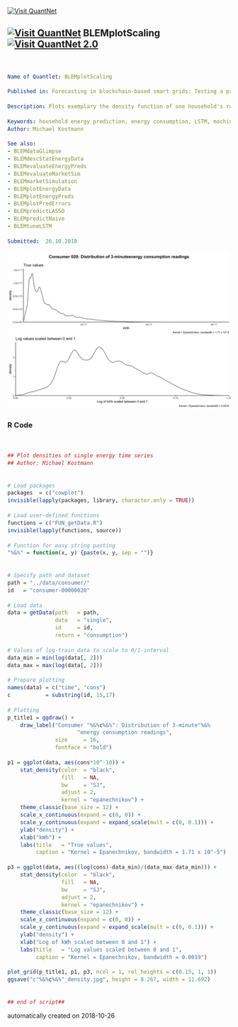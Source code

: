 [<img src="https://github.com/QuantLet/Styleguide-and-FAQ/blob/master/pictures/banner.png" width="888" alt="Visit QuantNet">](http://quantlet.de/)

## [<img src="https://github.com/QuantLet/Styleguide-and-FAQ/blob/master/pictures/qloqo.png" alt="Visit QuantNet">](http://quantlet.de/) **BLEMplotScaling** [<img src="https://github.com/QuantLet/Styleguide-and-FAQ/blob/master/pictures/QN2.png" width="60" alt="Visit QuantNet 2.0">](http://quantlet.de/)

```yaml


Name of Quantlet: BLEMplotScaling

Published in: Forecasting in blockchain-based smart grids: Testing a prerequisite for the implementation of local energy markets

Description: Plots exemplary the density function of one household's raw energy consumption values and the density function its log energy consumption values scaled between 0 and 1 for a LSTM neural network.

Keywords: household energy prediction, energy consumption, LSTM, machine learning, hyperparameter tuning, Keras, TensorFlow, data scaling, lineplot, density, log-values
Author: Michael Kostmann

See also:
- BLEMdataGlimpse
- BLEMdescStatEnergyData
- BLEMevaluateEnergyPreds
- BLEMevaluateMarketSim
- BLEMmarketSimulation
- BLEMplotEnergyData
- BLEMplotEnergyPreds
- BLEMplotPredErrors
- BLEMpredictLASSO
- BLEMpredictNaive
- BLEMtuneLSTM

Submitted:  26.10.2018
```

![Picture1](c020_density.jpg)

### R Code
```r


## Plot densities of single energy time series
## Author: Michael Kostmann


# Load packages
packages  = c("cowplot")
invisible(lapply(packages, library, character.only = TRUE))

# Load user-defined functions
functions = c("FUN_getData.R")
invisible(lapply(functions, source))

# Function for easy string pasting
"%&%" = function(x, y) {paste(x, y, sep = "")}


# Specify path and dataset
path = "../data/consumer/"
id   = "consumer-00000020"

# Load data
data = getData(path   = path,
               data   = "single",
               id     = id,
               return = "consumption")

# Values of log-train_data to scale to 0/1-interval
data_min = min(log(data[, 2]))
data_max = max(log(data[, 2]))

# Prepare plotting
names(data) = c("time", "cons")
c           = substring(id, 15,17)

# Plotting
p_title1 = ggdraw() + 
    draw_label("Consumer "%&%c%&%": Distribution of 3-minute"%&%
                      "energy consumption readings",
               size     = 16,
               fontface = "bold")

p1 = ggplot(data, aes(cons*10^-10)) +
    stat_density(color  = "black",
                 fill   = NA,
                 bw     = "SJ",
                 adjust = 2,
                 kernel = "epanechnikov") +
    theme_classic(base_size = 12) +
    scale_x_continuous(expand = c(0, 0)) +
    scale_y_continuous(expand = expand_scale(mult = c(0, 0.1))) +
    ylab("density") +
    xlab("kWh") +
    labs(title   = "True values",
         caption = "Kernel = Epanechnikov, bandwidth = 1.71 x 10^-5")

p3 = ggplot(data, aes((log(cons)-data_min)/(data_max-data_min))) +
    stat_density(color  = "black",
                 fill   = NA,
                 bw     = "SJ",
                 adjust = 2,
                 kernel = "epanechnikov") +
    theme_classic(base_size = 12) +
    scale_x_continuous(expand = c(0, 0)) +
    scale_y_continuous(expand = expand_scale(mult = c(0, 0.1))) +
    ylab("density") +
    xlab("Log of kWh scaled between 0 and 1") +
    labs(title   = "Log values scaled between 0 and 1",
         caption = "Kernel = Epanechnikov, bandwidth = 0.0019")

plot_grid(p_title1, p1, p3, ncol = 1, rel_heights = c(0.15, 1, 1))
ggsave("c"%&%c%&%"_density.jpg", height = 8.267, width = 11.692)


## end of script##

```

automatically created on 2018-10-26